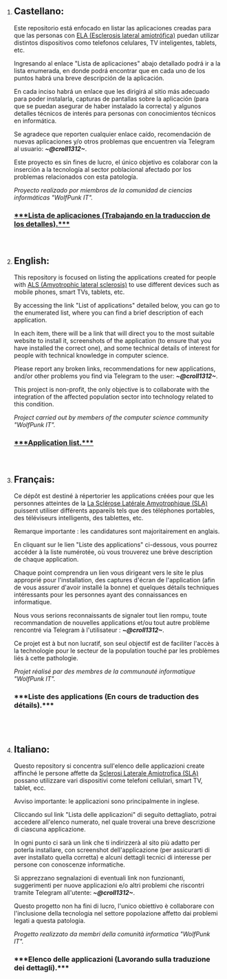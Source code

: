 <body>
    <ol>    
    <li><h2>Castellano:</h2>
    Este repositorio está enfocado en listar las aplicaciones creadas para que las personas con <a href = "https://medlineplus.gov/spanish/ency/article/000688.htm">ELA (Esclerosis lateral amiotrófica)</a> puedan utilizar distintos dispositivos como telefonos celulares, TV inteligentes, tablets, etc.
    <p>
    Ingresando al enlace "Lista de aplicaciones" abajo detallado podrá ir a la lista enumerada, en donde podrá encontrar que en cada uno de los puntos habrá una breve descripción de la aplicación.
    <p>
    En cada inciso habrá un enlace que les dirigirá al sitio más adecuado para poder instalarla, capturas de pantallas sobre la aplicación (para que se puedan asegurar de haber instalado la correcta) y algunos detalles técnicos de interés para personas con conocimientos técnicos en informática.
    <p>
    Se agradece que reporten cualquier enlace caído, recomendación de nuevas aplicaciones y/o otros problemas que encuentren vía Telegram al usuario: <i><b>~@croll1312~</b></i>.
    <p>
Este proyecto es sin fines de lucro, el único objetivo es colaborar con la inserción a la tecnología al sector poblacional afectado por los problemas relacionados con esta patología.
    <p>
<i>Proyecto realizado por miembros de la comunidad de ciencias informáticas "WolfPunk IT".</i>
    <p>
    <h3><a href = "https://github.com/Croll1312/Application-list-for-ALS-ELA-SLA/blob/main/Lista%20de%20aplicaciones%20en%20castellano.md">***Lista de aplicaciones (Trabajando en la traduccion de los detalles).***</a></h3>
    <p>
    <br>
    </li>
    <li><h2>English:</h2>
    This repository is focused on listing the applications created for people with <a href = "https://www.mayoclinic.org/diseases-conditions/amyotrophic-lateral-sclerosis/symptoms-causes/syc-20354022">ALS (Amyotrophic lateral sclerosis)</a> to use different devices such as mobile phones, smart TVs, tablets, etc.
    <p>
    By accessing the link "List of applications" detailed below, you can go to the enumerated list, where you can find a brief description of each application.
    <p>
    In each item, there will be a link that will direct you to the most suitable website to install it, screenshots of the application (to ensure that you have installed the correct one), and some technical details of interest for people with technical knowledge in computer science.
    <p>
    Please report any broken links, recommendations for new applications, and/or other problems you find via Telegram to the user: <i><b>~@croll1312~</b></i>.
    <p>
    This project is non-profit, the only objective is to collaborate with the integration of the affected population sector into technology related to this condition.
    <p>
<i>Project carried out by members of the computer science community "WolfPunk IT".</i>
    <p>
    <h3><a href = "https://github.com/Croll1312/Application-list-for-ALS-ELA-SLA/blob/main/Application%20list%20-%20English.md"> ***Application list.***</a></h3>
    <p>
    <br>
    </li>
    <li><h2>Français:</h2>
    Ce dépôt est destiné à répertorier les applications créées pour que les personnes atteintes de la <a href = "https://www.ffn-neurologie.fr/grand-public/maladies/la-sclerose-laterale-amyotrophique-sla">La Sclérose Latérale Amyotrophique (SLA)</a> puissent utiliser différents appareils tels que des téléphones portables, des téléviseurs intelligents, des tablettes, etc.
    <p>
    Remarque importante : les candidatures sont majoritairement en anglais.
    <p>
    En cliquant sur le lien "Liste des applications" ci-dessous, vous pourrez accéder à la liste numérotée, où vous trouverez une brève description de chaque application.
    <p>
    Chaque point comprendra un lien vous dirigeant vers le site le plus approprié pour l'installation, des captures d'écran de l'application (afin de vous assurer d'avoir installé la bonne) et quelques détails techniques intéressants pour les personnes ayant des connaissances en informatique.
    <p>
    Nous vous serions reconnaissants de signaler tout lien rompu, toute recommandation de nouvelles applications et/ou tout autre problème rencontré via Telegram à l'utilisateur : <i><b>~@croll1312~</b></i>.
    <p>
    Ce projet est à but non lucratif, son seul objectif est de faciliter l'accès à la technologie pour le secteur de la population touché par les problèmes liés à cette pathologie.
    <p>
    <i>Projet réalisé par des membres de la communauté informatique "WolfPunk IT".</i>
    <p>
    <h3>***Liste des applications (En cours de traduction des détails).***</h3>
    <br>
    </li>
    <br>
    </li>
    <li><h2>Italiano:</h2>
    Questo repository si concentra sull'elenco delle applicazioni create affinché le persone affette da <a href = "https://www.my-personaltrainer.it/salute-benessere/sclerosi-laterale-amiotrofica.html">Sclerosi Laterale Amiotrofica (SLA)</a> possano utilizzare vari dispositivi come telefoni cellulari, smart TV, tablet, ecc.
    <p>
    Avviso importante: le applicazioni sono principalmente in inglese.
    <p>
    Cliccando sul link "Lista delle applicazioni" di seguito dettagliato, potrai accedere all'elenco numerato, nel quale troverai una breve descrizione di ciascuna applicazione.
    <p>
    In ogni punto ci sarà un link che ti indirizzerà al sito più adatto per poterla installare, con screenshot dell'applicazione (per assicurarti di aver installato quella corretta) e alcuni dettagli tecnici di interesse per persone con conoscenze informatiche.
    <p>
    Si apprezzano segnalazioni di eventuali link non funzionanti, suggerimenti per nuove applicazioni e/o altri problemi che riscontri tramite Telegram all'utente: <i><b>~@croll1312~</b></i>.
    <p>
    Questo progetto non ha fini di lucro, l'unico obiettivo è collaborare con l'inclusione della tecnologia nel settore popolazione affetto dai problemi legati a questa patologia.
    <p>
    <i>Progetto realizzato da membri della comunità informatica "WolfPunk IT".</i>
    <p>
    <h3>***Elenco delle applicazioni (Lavorando sulla traduzione dei dettagli).***</h3>
    <br>
    </li>
    </ol>
</body>
